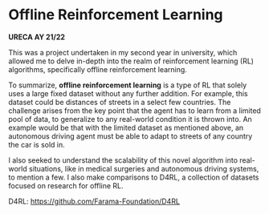 # Offline Reinforcement Learning
<b>URECA AY 21/22</b> 

This was a project undertaken in my second year in university, which allowed me to delve in-depth into the realm of 
reinforcement learning (RL) algorithms, specifically offline reinforcement learning. <br>

To summarize, <b>offline reinforcement learning</b> is a type of RL that solely uses a large fixed dataset
without any further addition. For example, this dataset could be distances of streets in a select few countries. 
The challenge arises from the key point that the agent has to learn from a limited pool of data, to generalize 
to any real-world condition it is thrown into. An example would be that with the limited dataset as mentioned above,
an autonomous driving agent must be able to adapt to streets of any country the car is sold in.<br>

I also seeked to understand the scalability of this novel algorithm into real-world situations, like in
medical surgeries and autonomous driving systems, to mention a few. I also make comparisons to D4RL, a collection of datasets
focused on research for offline RL.<br>

D4RL: https://github.com/Farama-Foundation/D4RL


